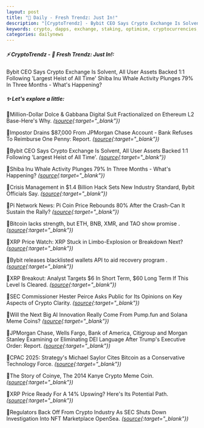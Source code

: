 ```yaml
---
layout: post
title: "🌌 Daily - Fresh Trendz: Just In!"
description: "[CryptoTrendz] - Bybit CEO Says Crypto Exchange Is Solvent, All User Assets Backed 1:1 Following 'Largest Heist of All Time' Shiba Inu Whale Activity Plunges 79% In Three Months - What's Happening?"
keywords: crypto, dapps, exchange, staking, optimism, cryptocurrencies, SOL, blockchain, eth
categories: dailynews
---
```


##### ⚡ CryptoTrendz - 📌 *Fresh Trendz: Just In!:*

Bybit CEO Says Crypto Exchange Is Solvent, All User Assets Backed 1:1 Following 'Largest Heist of All Time' Shiba Inu Whale Activity Plunges 79% In Three Months - What's Happening?

##### ✨ *Let's explore a little:*


🔹Million-Dollar Dolce &#038; Gabbana Digital Suit Fractionalized on Ethereum L2 Base-Here's Why. *([source](https://s.avyag.com/v65k){:target="_blank"})*

🔹Impostor Drains $87,000 From JPMorgan Chase Account - Bank Refuses To Reimburse One Penny: Report. *([source](https://s.avyag.com/tzys){:target="_blank"})*

🔹Bybit CEO Says Crypto Exchange Is Solvent, All User Assets Backed 1:1 Following 'Largest Heist of All Time'. *([source](https://s.avyag.com/9dlm){:target="_blank"})*

🔹Shiba Inu Whale Activity Plunges 79% In Three Months - What's Happening? *([source](https://s.avyag.com/vm9a){:target="_blank"})*

🔹Crisis Management in $1.4 Billion Hack Sets New Industry Standard, Bybit Officials Say. *([source](https://s.avyag.com/7q2v){:target="_blank"})*

🔹Pi Network News: Pi Coin Price Rebounds 80% After the Crash-Can It Sustain the Rally? *([source](https://s.avyag.com/0c8e){:target="_blank"})*

🔹Bitcoin lacks strength, but ETH, BNB, XMR, and TAO show promise . *([source](https://s.avyag.com/1n7o){:target="_blank"})*

🔹XRP Price Watch: XRP Stuck in Limbo-Explosion or Breakdown Next? *([source](https://s.avyag.com/1kfd){:target="_blank"})*

🔹Bybit releases blacklisted wallets API to aid recovery program . *([source](https://s.avyag.com/03vj){:target="_blank"})*

🔹XRP Breakout: Analyst Targets $6 In Short Term, $60 Long Term If This Level Is Cleared. *([source](https://s.avyag.com/hdbg){:target="_blank"})*

🔹SEC Commissioner Hester Peirce Asks Public for Its Opinions on Key Aspects of Crypto Clarity. *([source](https://s.avyag.com/5tgy){:target="_blank"})*

🔹Will the Next Big AI Innovation Really Come From Pump.fun and Solana Meme Coins? *([source](https://s.avyag.com/ac0o){:target="_blank"})*

🔹JPMorgan Chase, Wells Fargo, Bank of America, Citigroup and Morgan Stanley Examining or Eliminating DEI Language After Trump's Executive Order: Report. *([source](https://s.avyag.com/x3s8){:target="_blank"})*

🔹CPAC 2025: Strategy's Michael Saylor Cites Bitcoin as a Conservative Technology Force. *([source](https://s.avyag.com/14a1){:target="_blank"})*

🔹The Story of Coinye, The 2014 Kanye Crypto Meme Coin. *([source](https://s.avyag.com/u4jq){:target="_blank"})*

🔹XRP Price Ready For A 14% Upswing? Here's Its Potential Path. *([source](https://s.avyag.com/9z7k){:target="_blank"})*

🔹Regulators Back Off From Crypto Industry As SEC Shuts Down Investigation Into NFT Marketplace OpenSea. *([source](https://s.avyag.com/1ghr){:target="_blank"})*

